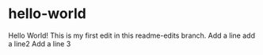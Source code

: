 # hello-world
Hello World!
This is my first edit in this readme-edits branch.
Add a line
add a line2
Add a line 3
